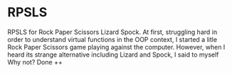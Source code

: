 # RPSLS

RPSLS for Rock Paper Scissors Lizard Spock. At first, struggling hard in order to understand virtual functions in the OOP context, I started a litle Rock Paper Scissors game playing against the computer. However, when I heard its strange alternative including Lizard and Spock, I said to myself Why not? Done ++
